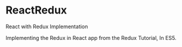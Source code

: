 # ReactRedux
React with Redux Implementation

Implementing the Redux in React app from the Redux Tutorial, In ES5.
